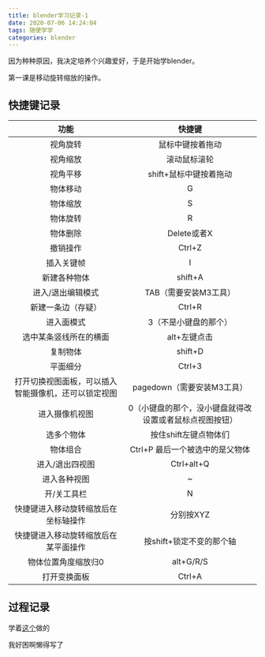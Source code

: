 ```yaml
---
title: blender学习记录-1
date: 2020-07-06 14:24:04
tags: 随便学学
categories: blender
---
```


因为种种原因，我决定培养个兴趣爱好，于是开始学blender。

<!--more-->

第一课是移动旋转缩放的操作。

## 快捷键记录

|          功能          |         快捷键         |
| :--------------------: | :--------------------: |
|        视角旋转        |    鼠标中键按着拖动    |
|        视角缩放        |      滚动鼠标滚轮      |
|        视角平移        | shift+鼠标中键按着拖动 |
|        物体移动        |           G            |
|        物体缩放        |           S            |
|        物体旋转        |           R            |
|        物体删除        |      Delete或者X       |
|        撤销操作        |         Ctrl+Z         |
|       插入关键帧       |           I            |
|      新建各种物体      |        shift+A         |
|   进入/退出编辑模式    |          TAB（需要安装M3工具）          |
|   新建一条边（存疑）   |         Ctrl+R         |
|       进入面模式       | 3（不是小键盘的那个）  |
| 选中某条竖线所在的横面 |      alt+左键点击      |
|        复制物体        |        shift+D         |
| 平面细分 | Ctrl+3 |
| 打开切换视图面板，可以插入智能摄像机，还可以锁定视图 | pagedown（需要安装M3工具） |
| 进入摄像机视图 | 0（小键盘的那个，没小键盘就得改设置或者鼠标点视图按钮） |
| 选多个物体 | 按住shift左键点物体们 |
| 物体组合 | Ctrl+P 最后一个被选中的是父物体 |
| 进入/退出四视图 | Ctrl+alt+Q |
| 进入各种视图 | ~ |
| 开/关工具栏 | N |
| 快捷键进入移动旋转缩放后在坐标轴操作 | 分别按XYZ |
| 快捷键进入移动旋转缩放后在某平面操作 | 按shift+锁定不变的那个轴 |
| 物体位置角度缩放归0 | alt+G/R/S |
| 打开变换面板 | Ctrl+A |

## 过程记录

学着[这个](https://www.bilibili.com/video/BV1T4411N7GE?p=5)做的

我好困啊懒得写了